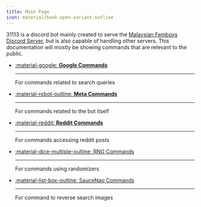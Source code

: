 ```yaml
---
title: Main Page
icon: material/book-open-variant-outline
---
```


31113 is a discord bot mainly created to serve the [Malaysian Femboys Discord Server](https://discord.femboy.my), but is also capable of handling other servers. This documentation will mostly be showing commands that are relevant to the public.

<div class="grid cards" markdown>

-   [:material-google: __Google Commands__](Commands/google.md)

    ---

    For commands related to search queries

-   [:material-robot-outline: __Meta Commands__](Commands/meta.md)
    
    ---

    For commands related to the bot itself

-   [:material-reddit: __Reddit Commands__](Commands/reddit.md)

    ---

    For commands accessing reddit posts

-   [:material-dice-multiple-outline: RNG Commands](Commands/rng.md)

    ---

    For commands using randomizers

-   [:material-list-box-outline: SauceNao Commands](Commands/saucenao.md)

    ---

    For command to reverse search images

</div>